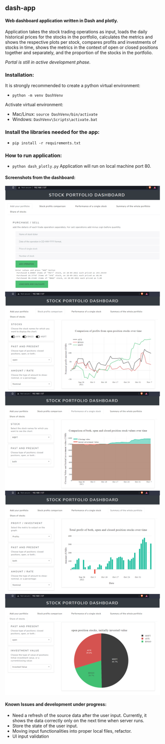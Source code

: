## dash-app
#### Web dashboard application written in Dash and plotly.

Application takes the stock trading operations as input, loads the daily historical prices for the stocks in the portfolio, 
calculates the metrics and shows the respective plots per stock, compares profits and investments of stocks in time, 
shows the metrics in the context of open or closed positions together and separately, and the proportion of the stocks in the portfolio.

*Portal is still in active development phase.*

### Installation:
It is strongly recommended to create a python virtual environment: 
* ```python -m venv DashVenv```

Activate virtual environment:
* Mac/Linux: ```source DashVenv/bin/activate```
* Windows: ```DashVenv\Scripts\activate.bat```

### Install the libraries needed for the app:
* ```pip install -r requirements.txt```

### How to run application:
* ```python dash_plotly.py```
Application will run on local machine port 80.

#### Screenshots from the dashboard:
![image 1](/images/image1.png)
![image 2](/images/image2.png)
![image 3](/images/image3.png)
![image 4](/images/image4.png)
![image 5](/images/image5.png)


#### Known Issues and development under progress:
- Need a refresh of the source data after the user input. Currently, it shows the data correctly only on the next time when server runs.
- Store the state of the user input.
- Moving input functionalities into proper local files, refactor.
- UI input validation

